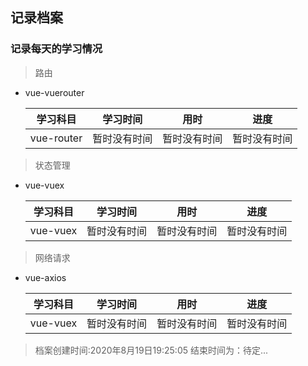 ## 记录档案

### 记录每天的学习情况

>路由


+ vue-vuerouter
   
   |学习科目|学习时间|用时|进度|
   |:---:|:---:|:---:|:---:|
   |vue-router|暂时没有时间|暂时没有时间|暂时没有时间|

>状态管理


+ vue-vuex
  
  |学习科目|学习时间|用时|进度|
  |:---:|:---:|:---:|:---:|
  |vue-vuex|暂时没有时间|暂时没有时间|暂时没有时间|


>网络请求


+ vue-axios

   |学习科目|学习时间|用时|进度|
   |:---:|:---:|:---:|:---:|
   |vue-vuex|暂时没有时间|暂时没有时间|暂时没有时间|
   

>档案创建时间:2020年8月19日19:25:05
>结束时间为：待定...
